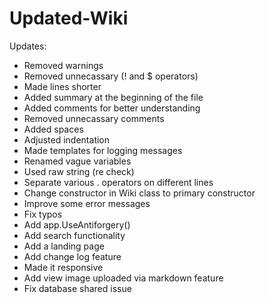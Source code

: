 # Updated-Wiki

Updates:
- Removed warnings
- Removed unnecassary (! and $ operators)
- Made lines shorter
- Added summary at the beginning of the file
- Added comments for better understanding
- Removed unnecassary comments
- Added spaces
- Adjusted indentation
- Made templates for logging messages
- Renamed vague variables
- Used raw string (re check)
- Separate various . operators on different lines
- Change constructor in Wiki class to primary constructor
- Improve some error messages
- Fix typos
- Add app.UseAntiforgery()
- Add search functionality
- Add a landing page
- Add change log feature
- Made it responsive
- Add view image uploaded via markdown feature
- Fix database shared issue      
